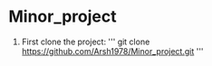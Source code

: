 # Minor_project

1) First clone the project:
   '''
   git clone https://github.com/Arsh1978/Minor_project.git
   '''

